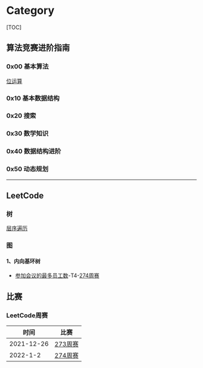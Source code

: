 # Category

[TOC]



## 算法竞赛进阶指南

### 0x00 基本算法

[位运算](0x10基本数据结构/位运算.md) 



### 0x10 基本数据结构

### 0x20 搜索

### 0x30 数学知识

### 0x40 数据结构进阶

### 0x50 动态规划

-------

## LeetCode

### 树

[层序遍历](Leetcode/Tree/层序遍历.md)

### 图

#### 1、内向基环树

- [参加会议的最多员工数](https://leetcode-cn.com/problems/maximum-employees-to-be-invited-to-a-meeting/)-T4-[274周赛](competition/leetcode/weekly-contest-274.md)





## 比赛

### LeetCode周赛

| 时间       | 比赛                                                  |
| ---------- | ----------------------------------------------------- |
| 2021-12-26 | [273周赛](competition/leetcode/weekly-contest-273.md) |
| 2022-1-2   | [274周赛](competition/leetcode/weekly-contest-274.md) |



